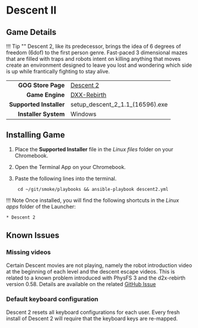 # Descent II

## Game Details

!!! Tip ""
    Descent 2, like its predecessor, brings the idea of 6 degrees of freedom (6dof) to the first person genre. Fast-paced 3 dimensional mazes that are filled with traps and robots intent on killing anything that moves create an environment designed to leave you lost and wondering which side is up while frantically fighting to stay alive.

|  |  |
|--:|:--|
| **GOG Store Page** | [Descent 2](https://www.gog.com/en/game/descent_2) |
| **Game Engine** | [DXX-Rebirth](https://www.dxx-rebirth.com/) |
| **Supported Installer** | setup_descent_2_1.1_(16596).exe |
| **Installer System** | Windows |

## Installing Game
1. Place the **Supported Installer** file in the *Linux files* folder on your Chromebook.
1. Open the Terminal App on your Chromebook.
1. Paste the following lines into the terminal.
       
        cd ~/git/smoke/playbooks && ansible-playbook descent2.yml

!!! Note
    Once installed, you will find the following shortcuts in the *Linux apps* folder of the Launcher:
    
    * Descent 2

## Known Issues

### Missing videos
Certain Descent movies are not playing, namely the robot introduction video at the beginning of each level and the descent escape videos.  This is related to a known problem introduced with PhysFS 3 and the d2x-rebirth version 0.58.  Details are available on the related [GitHub Issue <i class="fas fa-external-link-alt"></i>](https://github.com/dxx-rebirth/dxx-rebirth/issues/379)

### Default keyboard configuration
Descent 2 resets all keyboard configurations for each user.  Every fresh install of Descent 2 will require that the keyboard keys are re-mapped.

